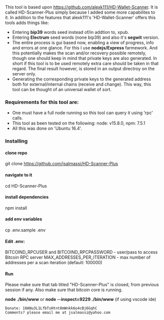 This tool is based upon https://github.com/alexk111/HD-Wallet-Scanner. It is called HD-Scanner-Plus simply
 because I added some more capabilites to it. In addition to the features that alexk111's 'HD-Wallet-Scanner' offers 
 this tools adds things like:
*  Entering **bip39** words seed instead of/in addtion to, xpub.
*  Entering **Electrum** seed words (none bip39) and also it's **segwit** version.
*  The entire process is gui based now, enabling a view of progress, info and errors at one glance.
   For this I use **nodejs/Express** farmework. And this potentially makes the scan and/or recovery possible 
   remotely, though one should keep in mind that private keys are also generated. In short if this tool is 
   to be used remotely extra care should be taken in that regard. The final result however, is stored in an
   output directroy on the server only.
*  Generating the corresponding private keys to the generated address both for external/internal chains (receive and change).
   This way, this tool can be thought of an universal wallet of sort. 

### Requirements for this tool are:
 *   One must have a full node running so this tool can query it using 'rpc' calls.
 *   This tool as been tested on the following: 
      node: v15.8.0, npm: 7.5.1
 *   All this was done on 'Ubuntu 16.4'.
### Installing
#### clone repo
git clone https://github.com/jsalmassi/HD-Scanner-Plus
#### navigate to it
cd HD-Scanner-Plus

#### install dependencies
npm install

#### add env variables
cp .env.sample .env


#### Edit .env:

BITCOIND_RPCUSER and BITCOIND_RPCPASSWORD - user/pass to access Bitcoin RPC server
MAX_ADDRESSES_PER_ITERATION - max number of addresses per a scan iteration (default: 100000)

#### Run
Please make sure that tab titled "HD-Scanner-Plus" is closed, from previous session if any.
Also make sure that bitcoin core is running.

**node ./bin/www** 
or 
**node --inspect=9229 ./bin/www** (if using vscode ide)

```
Donate: 18ANu3L1LfbTsHtnt8mWnkk6o4cBj6GqhC
Comments? please email me at jsalmassi@yahoo.com

 
